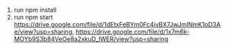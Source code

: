 1. run npm install
2. run npm start
https://drive.google.com/file/d/1dEtxFeBYm0Fc4ivBX7JwJmlNmK1oD3Ae/view?usp=sharing, https://drive.google.com/file/d/1x7m6k-MOYb9S3b84VeOe8a2xkuD_lWER/view?usp=sharing
